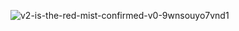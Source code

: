 ![v2-is-the-red-mist-confirmed-v0-9wnsouyo7vnd1](https://github.com/user-attachments/assets/44602c78-f6e1-4dac-9433-6226871b8897)
